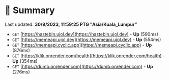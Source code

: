 # 📖 Summary
Last updated: **30/9/2023, 11:59:25 PTG "Asia/Kuala_Lumpur"**

- `GET` [https://hastebin.ujol.dev](https://hastebin.ujol.dev) - **Up** (590ms)
- `GET` [https://memeapi.ujol.dev](https://memeapi.ujol.dev) - **Up** (554ms)
- `GET` [https://memeapi.cyclic.app](https://memeapi.cyclic.app) - **Up** (876ms)
- `GET` [https://klik.onrender.com/health](https://klik.onrender.com/health) - **Up** (354ms)
- `GET` [https://dumb.onrender.com](https://dumb.onrender.com) - **Up** (276ms)

